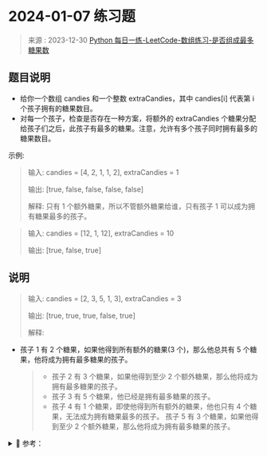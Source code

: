 # 2024-01-07 练习题

> 来源 : 2023-12-30 [Python 每日一练-LeetCode-数组练习-是否组成最多糖果数](https://www.bilibili.com/video/BV16K411b7Cr/)

## 题目说明

- 给你一个数组 candies 和一个整数 extraCandies，其中 candies[i] 代表第 i 个孩子拥有的糖果数目。
- 对每一个孩子，检查是否存在一种方案，将额外的 extraCandies 个糖果分配给孩子们之后，此孩子有最多的糖果。注意，允许有多个孩子同时拥有最多的糖果数目。

示例:

> 输入: candies = [4, 2, 1, 1, 2], extraCandies = 1
>
> 输出: [true, false, false, false, false]
>
> 解释: 只有 1 个额外糖果，所以不管额外糖果给谁，只有孩子 1 可以成为拥有糖果最多的孩子。

> 输入: candies = [12, 1, 12], extraCandies = 10
>
> 输出: [true, false, true]

## 说明

> 输入: candies = [2, 3, 5, 1, 3], extraCandies = 3
>
> 输出: [true, true, true, false, true]
>
> 解释:

- 孩子 1 有 2 个糖果，如果他得到所有额外的糖果(3 个)，那么他总共有 5 个糖果，他将成为拥有最多糖果的孩子。
  > - 孩子 2 有 3 个糖果，如果他得到至少 2 个额外糖果，那么他将成为拥有最多糖果的孩子。
  > - 孩子 3 有 5 个糖果，他已经是拥有最多糖果的孩子。
  > - 孩子 4 有 1 个糖果，即使他得到所有额外的糖果，他也只有 4 个糖果，无法成为拥有糖果最多的孩子。
  >   孩子 5 有 3 个糖果，如果他得到至少 2 个额外糖果，那么他将成为拥有最多糖果的孩子。

<details>
<summary style="cursor: pointer">🔑 参考：</summary>
<div>

## 分析

## 参考代码

### Golang 代码实现

```golang
package main

import (
	"fmt"
	"sort"
)

// 定义数据结构
type CandyData struct {
	Candies      []int
	ExtraCandies int
}

// 入口
func main() {
	// 所有示例测试
	// all_candies := []CandyData{
	// 	{Candies: []int{4,2,1,1,2}, ExtraCandies: 1},
	// 	{Candies: []int{12,1,12}, ExtraCandies: 10},
	// 	{Candies: []int{2,3,5,1,3}, ExtraCandies: 3},
	// }
	// for _, data := range all_candies {
	// 	fmt.Println("初始数据", data)
	// 	solution(data.Candies, data.ExtraCandies)
	// }

	data := CandyData{Candies:[]int{4,2,1,1,2}, ExtraCandies:1}
	fmt.Println("初始数据", data)

	// max 函数需要 golang v 1.21 版本
	// fmt.Printf("最大糖果数: %v\n", max(data.Candies))
	solution(data.Candies, data.ExtraCandies)
}

// 解决方案
func solution(candies []int, extraCandies int) {
	// 深拷贝
	bak := make([]int, len(candies))
	copy(bak, candies)
	// 排序
	sort.Ints(bak)
	debug_log("最多的糖果数量:", bak[len(bak)-1])
	for inx, candy := range candies {
		fmt.Printf("%d. %d + %d = %d", inx, candy, extraCandies, candy+extraCandies)
		if candy+extraCandies >= bak[len(bak)-1] {
			fmt.Println(" 分配后糖果数量是最多 (true)")
		} else {
			fmt.Println(" 分配后糖果数量不是最多 (false)")
		}
	}
}
```

### Python 代码实现

#### 方法一: 详细输出

```python
# 详细输出
candies = [4,2,1,1,2]
extraCandies = 1
print(f"candies列表中最多糖果的数量是{max(candies)}")
s=[]
for candy in candies:
    ls.append((f"{candy}+{extraCandies}={candy+extraCandies}", candy+extraCandies >= max(candies)))
print(ls)
```

#### 方法二: 简化输出

```python
# 简化输出
candies = [4,2,1,1,2]
extraCandies = 1
ls = [candy+extraCandies>=max(candies) for candy in candies]
print(ls)
```

</div>
</details>
